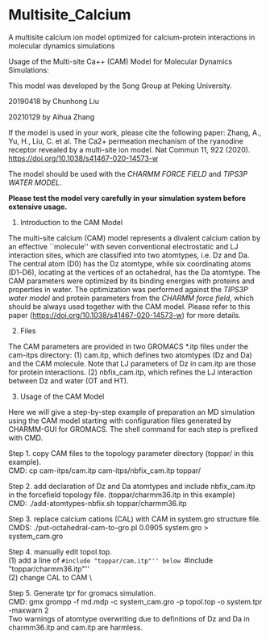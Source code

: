 # Multisite_Calcium
A multisite calcium ion model optimized for calcium-protein interactions in molecular dynamics simulations

Usage of the Multi-site Ca++ (CAM) Model for Molecular Dynamics Simulations:

This model was developed by the Song Group at Peking University.

20190418 by Chunhong Liu

20210129 by Aihua Zhang

If the model is used in your work, please cite the following paper:
Zhang, A., Yu, H., Liu, C. et al. The Ca2+ permeation mechanism of the ryanodine 
receptor revealed by a multi-site ion model. Nat Commun 11, 922 (2020). 
https://doi.org/10.1038/s41467-020-14573-w

The model should be used with the *CHARMM FORCE FIELD* and 
*TIPS3P WATER MODEL*.

**Please test the model very carefully in your simulation system before extensive usage.**

1. Introduction to the CAM Model

The multi-site calcium (CAM) model represents a divalent calcium cation by an
effective ``molecule'' with seven conventional electrostatic and LJ interaction
sites, which are classified into two atomtypes, i.e. Dz and Da. The central atom
(D0) has the Dz atomtype, while six coordinating atoms (D1-D6), locating at the
vertices of an octahedral, has the Da atomtype. The CAM parameters were 
optimized by its binding energies with proteins and properties in water. The
optimization was performed against the *TIPS3P water model* and protein 
parameters from the *CHARMM force field*, which should be always used together 
with the CAM model. 
Please refer to this paper (https://doi.org/10.1038/s41467-020-14573-w)
for more details.

2. Files

The CAM parameters are provided in two GROMACS *.itp files under the cam-itps
directory:
(1) cam.itp, which defines two atomtypes (Dz and Da) and the CAM molecule. Note
that LJ parameters of Dz in cam.itp are those for protein interactions.
(2) nbfix_cam.itp, which refines the LJ interaction between Dz and water (OT and
HT).

3. Usage of the CAM Model

Here we will give a step-by-step example of preparation an MD simulation using
the CAM model starting with configuration files generated by CHARMM-GUI for
GROMACS. The shell command for each step is prefixed with CMD.

Step 1. copy CAM files to the topology parameter directory (toppar/ in this example).\
CMD: cp cam-itps/cam.itp cam-itps/nbfix_cam.itp toppar/

Step 2. add declaration of Dz and Da atomtypes and include nbfix_cam.itp in
 the forcefield topology file. (toppar/charmm36.itp in this example) \
CMD: ./add-atomtypes-nbfix.sh toppar/charmm36.itp

Step 3. replace calcium cations (CAL) with CAM in system.gro structure file. \
CMDS: ./put-octahedral-cam-to-gro.pl 0.0905 system.gro > system_cam.gro

Step 4. manually edit topol.top. \
(1) add a line of ``#include "toppar/cam.itp"'' below ``#include "toppar/charmm36.itp"'' \
(2) change CAL to CAM \

Step 5. Generate tpr for gromacs simulation.\
CMD: gmx grompp -f md.mdp -c system_cam.gro -p topol.top -o system.tpr -maxwarn 2 \
Two warnings of atomtype overwriting due to definitions of Dz and Da in
charmm36.itp and cam.itp are harmless.
